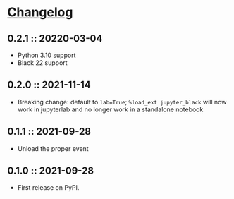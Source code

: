 # [Changelog](https://keepachangelog.com)

## 0.2.1 :: 20220-03-04

- Python 3.10 support
- Black 22 support

## 0.2.0 :: 2021-11-14

- Breaking change: default to `lab=True`; `%load_ext jupyter_black` will now
  work in jupyterlab and no longer work in a standalone notebook

## 0.1.1 :: 2021-09-28

- Unload the proper event

## 0.1.0 :: 2021-09-28

- First release on PyPI.
